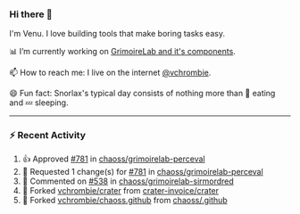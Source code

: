 ### Hi there 👋

I'm Venu. I love building tools that make boring tasks easy.

📊 I’m currently working on [GrimoireLab and it's components](https://chaoss.github.io/grimoirelab).

📫 How to reach me: I live on the internet [@vchrombie](https://www.google.co.in/search?q=vchrombie).

😄 Fun fact: Snorlax's typical day consists of nothing more than :doughnut: eating and :zzz: sleeping.

---

### :zap: Recent Activity

<!--RECENT_ACTIVITY:start-->
1. 👍 Approved [#781](https://github.com/chaoss/grimoirelab-perceval/pull/781#pullrequestreview-945988401) in [chaoss/grimoirelab-perceval](https://github.com/chaoss/grimoirelab-perceval)
2. 🔴 Requested 1 change(s) for [#781](https://github.com/chaoss/grimoirelab-perceval/pull/781#pullrequestreview-945628961) in [chaoss/grimoirelab-perceval](https://github.com/chaoss/grimoirelab-perceval)
3. 💬 Commented on [#538](https://github.com/chaoss/grimoirelab-sirmordred/issues/538#issuecomment-1098176987) in [chaoss/grimoirelab-sirmordred](https://github.com/chaoss/grimoirelab-sirmordred)
4. 🔱 Forked [vchrombie/crater](https://github.com/vchrombie/crater) from [crater-invoice/crater](https://github.com/crater-invoice/crater)
5. 🔱 Forked [vchrombie/chaoss.github](https://github.com/vchrombie/chaoss.github) from [chaoss/.github](https://github.com/chaoss/.github)
<!--RECENT_ACTIVITY:end-->

<!--
**vchrombie/vchrombie** is a ✨ _special_ ✨ repository because its `README.md` (this file) appears on your GitHub profile.

Here are some ideas to get you started:

- 🔭 I’m currently working on ...
- 🌱 I’m currently learning ...
- 👯 I’m looking to collaborate on ...
- 🤔 I’m looking for help with ...
- 💬 Ask me about ...
- 📫 How to reach me: ...
- 😄 Pronouns: ...
- ⚡ Fun fact: ...
-->
